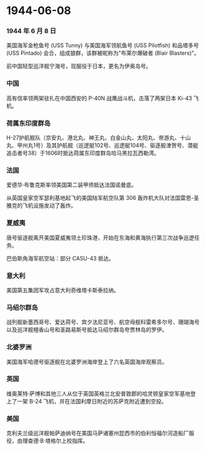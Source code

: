 # 1944-06-08

### 1944 年 6 月 8 日

美国海军金枪鱼号 (USS Tunny) 与美国海军领航鱼号 (USS Pilotfish)
和品塔多号 (USS Pintado) 会合，组成狼群，该群被昵称为"布莱尔爆破者
(Blair Blasters)"。

前中国轻型巡洋舰宁海号，现服役于日本，更名为伊奥岛号。

### 中国

高有信率领两架驻扎在中国西安的 P-40N 战鹰战斗机，击落了两架日本 Ki-43
飞机。

### 荷属东印度群岛

H-27护航舰队（京安丸、港北丸、神王丸、白金山丸、太阳丸、帝游丸、十山丸、甲州丸1号）及其护航舰（巡逻艇102号、巡逻艇104号、驱逐舰津贺号、潜艇追击者号38）于1606时抵达荷属东印度群岛哈马黑拉瓦西勒湾。

### 法国

爱德华·布鲁克斯率领美国第二装甲师抵达法国诺曼底。

从英国皇家空军瑟利基地起飞的美国陆军航空队第 306
轰炸机大队对法国雷恩-圣雅克的飞机设施发动了轰炸。

### 夏威夷

唐号驱逐舰离开美国夏威夷领土珍珠港，开始在东海和黄海执行第三次战争巡逻任务。

巴伯斯角海军航空站：部分 CASU-43 抵达。

### 意大利

美国第五集团军攻占意大利奇维塔卡斯泰拉纳。

### 马绍尔群岛

战列舰新墨西哥号、爱达荷号、宾夕法尼亚号、航空母舰科雷希多尔号、珊瑚海号以及巡洋舰檀香山号和圣路易斯号抵达马绍尔群岛夸贾林岛的罗伊。

### 北婆罗洲

美国海军哈德号驱逐舰在北婆罗洲海岸登上了六名英国海岸观察员。

### 英国

维奥莱特·萨博和其他三人从位于英国英格兰北安普敦郡的哈灵顿皇家空军基地登上了一架
B-24 飞机，并在法国利摩日附近的苏萨克附近遭到空投。

### 美国

克利夫兰级巡洋舰帕萨迪纳号在美国马萨诸塞州昆西市的伯利恒福尔河造船厂服役，由理查德·B·塔格尔上校指挥。
